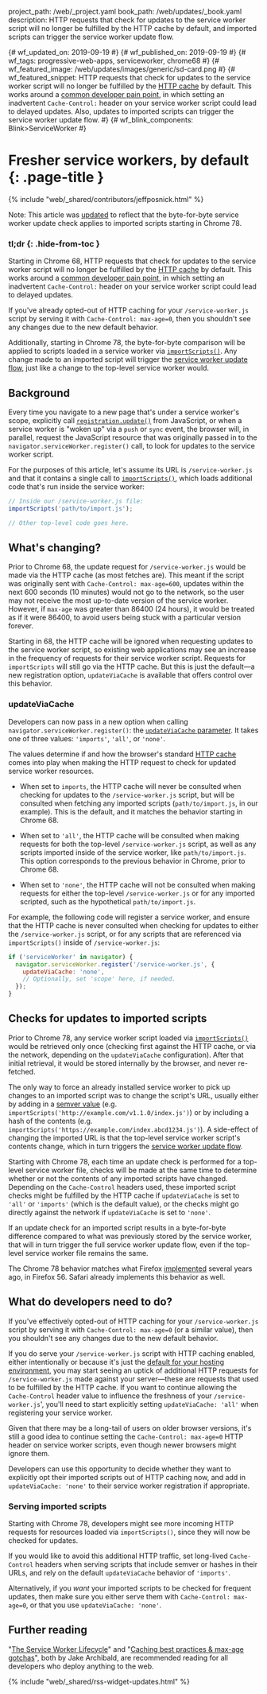 project_path: /web/_project.yaml
book_path: /web/updates/_book.yaml
description: HTTP requests that check for updates to the service worker script will no longer be fulfilled by the HTTP cache by default, and imported scripts can trigger the service worker update flow.

{# wf_updated_on: 2019-09-19 #}
{# wf_published_on: 2019-09-19 #}
{# wf_tags: progressive-web-apps, serviceworker, chrome68 #}
{# wf_featured_image: /web/updates/images/generic/sd-card.png #}
{# wf_featured_snippet: HTTP requests that check for updates to the service worker script will no longer be fulfilled by the <a href="/web/fundamentals/performance/optimizing-content-efficiency/http-caching">HTTP cache</a> by default. This works around a <a href="/web/tools/workbox/guides/service-worker-checklist#cache-control_of_your_service_worker_file">common developer pain point</a>, in which setting an inadvertent <code>Cache-Control:</code> header on your service worker script could lead to delayed updates. Also, updates to imported scripts can trigger the service worker update flow. #}
{# wf_blink_components: Blink>ServiceWorker #}

# Fresher service workers, by default {: .page-title }

{% include "web/_shared/contributors/jeffposnick.html" %}

Note: This article was [updated](#checks_for_updates_to_imported_scripts) to
reflect that the byte-for-byte service worker update check applies to imported
scripts starting in Chrome 78.

### tl;dr {: .hide-from-toc }

Starting in Chrome 68, HTTP requests that check for updates to the service worker script will no
longer be fulfilled by the [HTTP cache](/web/fundamentals/performance/optimizing-content-efficiency/http-caching)
by default. This works around a [common developer pain point](/web/tools/workbox/guides/service-worker-checklist#cache-control_of_your_service_worker_file),
in which setting an inadvertent `Cache-Control:` header on your service worker script could lead
to delayed updates.

If you've already opted-out of HTTP caching for your `/service-worker.js` script by serving it
with `Cache-Control: max-age=0`, then you shouldn't see any changes due to the new default
behavior.

Additionally, starting in Chrome 78, the byte-for-byte comparison will be
applied to scripts loaded in a service worker via
[`importScripts()`](https://developer.mozilla.org/en-US/docs/Web/API/WorkerGlobalScope/importScripts).
Any change made to an imported script will trigger the
[service worker update flow](/web/fundamentals/primers/service-workers/lifecycle#updates),
just like a change to the top-level service worker would.

## Background

Every time you navigate to a new page that's under a service worker's scope, explicitly call [`registration.update()`](https://developer.mozilla.org/en-US/docs/Web/API/ServiceWorkerRegistration/update)
from JavaScript, or when a service worker is "woken up" via a `push` or `sync` event, the browser
will, in parallel, request the JavaScript resource that was originally passed in to the
`navigator.serviceWorker.register()` call, to look for updates to the service worker script.

For the purposes of this article, let's assume its URL is `/service-worker.js` and that it
contains a single call to [`importScripts()`](https://developer.mozilla.org/en-US/docs/Web/API/WorkerGlobalScope/importScripts),
which loads additional code that's run inside the service worker:

```js
// Inside our /service-worker.js file:
importScripts('path/to/import.js');

// Other top-level code goes here.
```

## What's changing?

Prior to Chrome 68, the update request for `/service-worker.js` would be made via the HTTP cache
(as most fetches are). This meant if the script was originally sent with `Cache-Control:
max-age=600`, updates within the next 600 seconds (10 minutes) would not go to the network, so the
user may not receive the most up-to-date version of the service worker. However, if `max-age` was
greater than 86400 (24 hours), it would be treated as if it were 86400, to avoid users being stuck
with a particular version forever.

Starting in 68, the HTTP cache will be ignored when requesting updates to the service worker
script, so existing web applications may see an increase in the frequency of requests for their
service worker script. Requests for `importScripts` will still go via the HTTP cache. But this is
just the default—a new registration option, `updateViaCache` is available that offers control over
this behavior.

### updateViaCache

Developers can now pass in a new option when calling `navigator.serviceWorker.register()`: the [`updateViaCache` parameter](https://w3c.github.io/ServiceWorker/#enumdef-serviceworkerupdateviacache).
It takes one of three values: `'imports'`, `'all'`, or `'none'`.

The values determine if and how the browser's standard [HTTP cache](https://jakearchibald.com/2016/caching-best-practices/)
comes into play when making the HTTP request to check for updated service worker resources.

- When set to `imports`, the HTTP cache will never be consulted when checking for updates to the
  `/service-worker.js` script, but will be consulted when fetching any imported scripts
  (`path/to/import.js`, in our example). This is the default, and it matches the behavior starting
  in Chrome 68.

- When set to `'all'`, the HTTP cache will be consulted when making requests for both the
  top-level `/service-worker.js` script, as well as any scripts imported inside of the service
  worker, like `path/to/import.js`. This option corresponds to the previous behavior in Chrome,
  prior to Chrome 68.

- When set to `'none'`, the HTTP cache will not be consulted when making requests for either the
  top-level `/service-worker.js` or for any imported scripted, such as the hypothetical
  `path/to/import.js`.

For example, the following code will register a service worker, and ensure that the HTTP cache is
never consulted when checking for updates to either the `/service-worker.js` script, or for any
scripts that are referenced via `importScripts()` inside of `/service-worker.js`:

```js
if ('serviceWorker' in navigator) {
  navigator.serviceWorker.register('/service-worker.js', {
    updateViaCache: 'none',
    // Optionally, set 'scope' here, if needed.
  });
}
```

## Checks for updates to imported scripts

Prior to Chrome 78, any service worker script loaded via
[`importScripts()`](https://developer.mozilla.org/en-US/docs/Web/API/WorkerGlobalScope/importScripts)
would be retrieved only once (checking first against the HTTP cache, or via the
network, depending on the `updateViaCache` configuration). After that initial
retrieval, it would be stored internally by the browser, and never re-fetched.

The only way to force an already installed service worker to pick up changes to
an imported script was to change the script's URL, usually either by adding in a
[semver value](https://semver.org/) (e.g.
`importScripts('http://example.com/v1.1.0/index.js')`) or by including a hash of
the contents (e.g. `importScripts('https://example.com/index.abcd1234.js')`). A
side-effect of changing the imported URL is that the top-level service worker
script's contents change, which in turn triggers the
[service worker update flow](/web/fundamentals/primers/service-workers/lifecycle#updates).

Starting with Chrome 78, each time an update check is performed for a top-level
service worker file, checks will be made at the same time to determine whether
or not the contents of any imported scripts have changed. Depending on the
`Cache-Control` headers used, these imported script checks might be fulfilled by
the HTTP cache if `updateViaCache` is set to `'all'` or `'imports'` (which is
the default value), or the checks might go directly against the network if
`updateViaCache` is set to `'none'`.

If an update check for an imported script results in a byte-for-byte difference
compared to what was previously stored by the service worker, that will in turn
trigger the full service worker update flow, even if the top-level service
worker file remains the same.

The Chrome 78 behavior matches what Firefox [implemented](https://bugzilla.mozilla.org/show_bug.cgi?id=1290951)
several years ago, in Firefox 56. Safari already implements this behavior as
well.

## What do developers need to do?

If you've effectively opted-out of HTTP caching for your `/service-worker.js` script by serving it
with `Cache-Control: max-age=0` (or a similar value), then you shouldn't see any changes due to
the new default behavior.

If you do serve your `/service-worker.js` script with HTTP caching enabled, either intentionally
or because it's just the [default for your hosting environment](https://jakearchibald.com/2016/caching-best-practices/#max-age-on-mutable-content-is-often-the-wrong-choice),
you may start seeing an uptick of additional HTTP requests for `/service-worker.js` made against
your server—these are requests that used to be fulfilled by the HTTP cache. If you want to
continue allowing the `Cache-Control` header value to influence the freshness of your
`/service-worker.js`', you'll need to start explicitly setting `updateViaCache: 'all'` when
registering your service worker.

Given that there may be a long-tail of users on older browser versions, it's still a good idea to
continue setting the `Cache-Control: max-age=0` HTTP header on service worker scripts, even though
newer browsers might ignore them.

Developers can use this opportunity to decide whether they want to explicitly opt their imported
scripts out of HTTP caching now, and add in `updateViaCache: 'none'` to their service worker
registration if appropriate.

### Serving imported scripts

Starting with Chrome 78, developers might see more incoming HTTP requests for
resources loaded via `importScripts()`, since they will now be checked for
updates.

If you would like to avoid this additional HTTP traffic, set long-lived
`Cache-Control` headers when serving scripts that include semver or hashes in
their URLs, and rely on the default `updateViaCache` behavior of `'imports'`.

Alternatively, if you *want* your imported scripts to be checked for frequent
updates, then make sure you either serve them with `Cache-Control: max-age=0`,
or that you use `updateViaCache: 'none'`.

## Further reading

"[The Service Worker Lifecycle](/web/fundamentals/primers/service-workers/lifecycle)" and
"[Caching best practices & max-age gotchas](https://jakearchibald.com/2016/caching-best-practices/)",
both by Jake Archibald, are recommended reading for all developers who deploy anything to the web.

{% include "web/_shared/rss-widget-updates.html" %}


